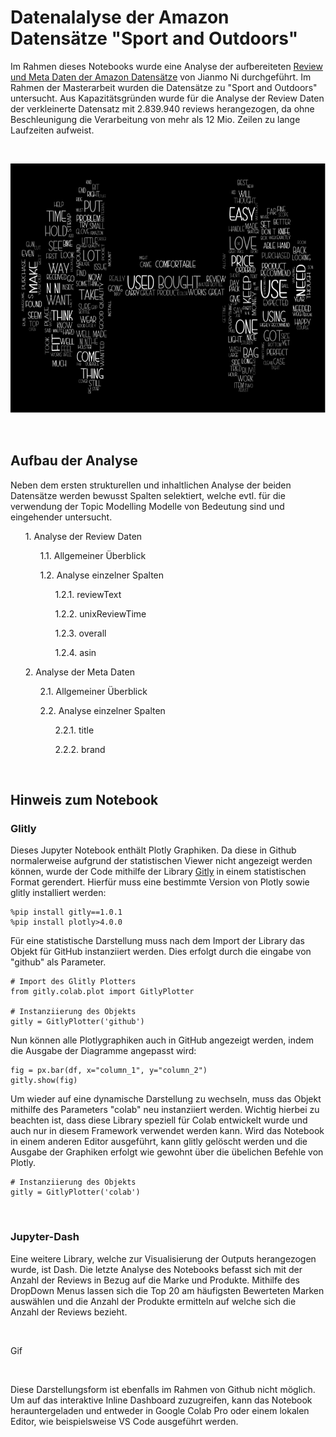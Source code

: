 # Datenalalyse der Amazon Datensätze "Sport and Outdoors"

Im Rahmen dieses Notebooks wurde eine Analyse der aufbereiteten [Review und Meta Daten der Amazon Datensätze](https://nijianmo.github.io/amazon/index.html) von Jianmo Ni durchgeführt. Im Rahmen der Masterarbeit wurden die Datensätze zu "Sport and Outdoors" untersucht. Aus Kapazitätsgründen wurde für die Analyse der Review Daten der verkleinerte Datensatz mit 2.839.940 reviews herangezogen, da ohne Beschleunigung die Verarbeitung von mehr als 12 Mio. Zeilen zu lange Laufzeiten aufweist.

<Br>
<p align="center">
  <img width="800" height="400" src="wordcloud.png">
</p>
<Br>


## Aufbau der Analyse

Neben dem ersten strukturellen und inhaltlichen Analyse der beiden Datensätze werden bewusst Spalten selektiert, welche evtl. für die verwendung der Topic Modelling Modelle von Bedeutung sind und eingehender untersucht.

<ul>1. Analyse der Review Daten</ul>
    <ul>
     <ul>1.1. Allgemeiner Überblick</ul>
     <ul>1.2. Analyse einzelner Spalten</ul>
        <ul>
         <ul>1.2.1. reviewText</ul>
         <ul>1.2.2. unixReviewTime</ul>
         <ul>1.2.3. overall</ul>
         <ul>1.2.4. asin</ul>
        </ul>
    </ul>
<ul>2. Analyse der Meta Daten</ul>
    <ul>
     <ul>2.1. Allgemeiner Überblick</ul>
     <ul>2.2. Analyse einzelner Spalten</ul>
        <ul>
         <ul>2.2.1. title</ul>
         <ul>2.2.2. brand</ul>
        </ul>
     </ul>
</ul>

<Br>

## Hinweis zum Notebook
### Glitly

Dieses Jupyter Notebook enthält Plotly Graphiken. Da diese in Github normalerweise aufgrund der statistischen Viewer nicht angezeigt werden können, wurde der Code mithilfe der Library [Gitly](https://github.com/Tiagoeem/gitly) in einem statistischen Format gerendert. Hierfür muss eine bestimmte Version von Plotly sowie glitly installiert werden:

```
%pip install gitly==1.0.1
%pip install plotly>4.0.0
```
Für eine statistische Darstellung muss nach dem Import der Library das Objekt für GitHub instanziiert werden. Dies erfolgt durch die eingabe von "github" als Parameter.

```
# Import des Glitly Plotters
from gitly.colab.plot import GitlyPlotter

# Instanziierung des Objekts
gitly = GitlyPlotter('github')
```

Nun können alle Plotlygraphiken auch in GitHub angezeigt werden, indem die Ausgabe der Diagramme angepasst wird:

```
fig = px.bar(df, x="column_1", y="column_2")
gitly.show(fig)
```

Um wieder auf eine dynamische Darstellung zu wechseln, muss das Objekt mithilfe des Parameters "colab" neu instanziiert werden. Wichtig hierbei zu beachten ist, dass diese Library speziell für Colab entwickelt wurde und auch nur in diesem Framework verwendet werden kann. Wird das Notebook in einem anderen Editor ausgeführt, kann glitly gelöscht werden und die Ausgabe der Graphiken erfolgt wie gewohnt über die übelichen Befehle von Plotly.

```
# Instanziierung des Objekts
gitly = GitlyPlotter('colab')
```

<Br>

### Jupyter-Dash

Eine weitere Library, welche zur Visualisierung der Outputs herangezogen wurde, ist Dash.
Die letzte Analyse des Notebooks befasst sich mit der Anzahl der Reviews in Bezug auf die Marke und Produkte. Mithilfe des DropDown Menus lassen sich die Top 20 am häufigsten Bewerteten Marken auswählen und die Anzahl der Produkte ermitteln auf welche sich die Anzahl der Reviews bezieht.

<Br>

Gif

<Br>


Diese Darstellungsform ist ebenfalls im Rahmen von Github nicht möglich. Um auf das interaktive Inline Dashboard zuzugreifen, kann das Notebook herauntergeladen und entweder in Google Colab Pro oder einem lokalen Editor, wie beispielsweise VS Code ausgeführt werden. 


